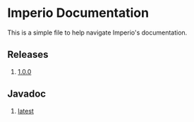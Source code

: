 # Imperio Documentation

This is a simple file to help navigate Imperio's documentation.

## Releases

1. [1.0.0](https://github.com/ncsuandrew12/imperio/tree/1.0.0)

## Javadoc

1. [latest](https://htmlpreview.github.io/?https://github.com/ncsuandrew12/imperio/blob/documentation/Imperio/javadoc/latest/index.html)